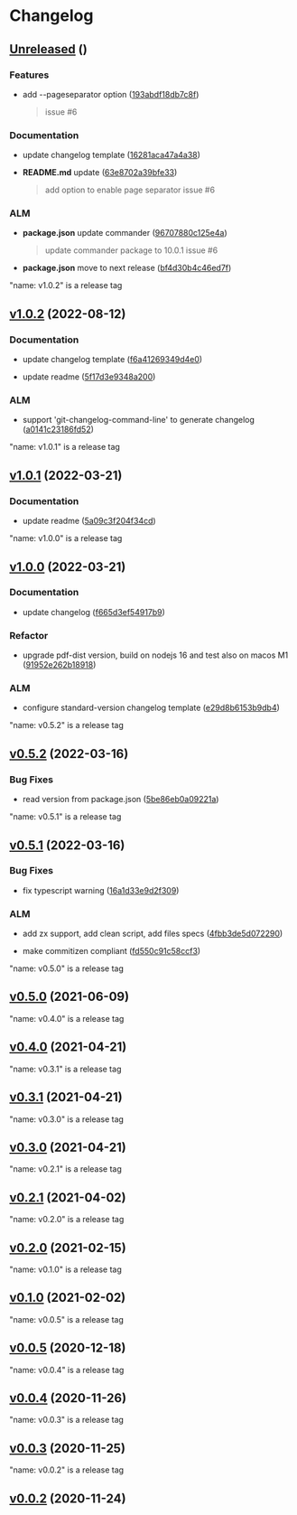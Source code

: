 # Changelog



## [Unreleased](https://github.com/bsorrentino/pdf-tools/releases/tag/Unreleased) ()

### Features

 *  add --pageseparator option ([193abdf18db7c8f](https://github.com/bsorrentino/pdf-tools/commit/193abdf18db7c8f4e9b2f741832eec2d939f5834))
     > issue #6
   


### Documentation

 -  update changelog template ([16281aca47a4a38](https://github.com/bsorrentino/pdf-tools/commit/16281aca47a4a38d6c33c3aa6ee462be202a3ec2))

 -  **README.md**  update ([63e8702a39bfe33](https://github.com/bsorrentino/pdf-tools/commit/63e8702a39bfe3320f2a588e25f20b4368bcbb61))
     > add option to enable page separator
     > issue #6



### ALM 

 -  **package.json**  update commander ([96707880c125e4a](https://github.com/bsorrentino/pdf-tools/commit/96707880c125e4abebe9fc662e834dd8a23a569d))
     > update commander package to 10.0.1
     > issue #6

 -  **package.json**  move to next release ([bf4d30b4c46ed7f](https://github.com/bsorrentino/pdf-tools/commit/bf4d30b4c46ed7f5a240d4aabb0fd8c6a43a024c))



"name: v1.0.2" is a release tag

## [v1.0.2](https://github.com/bsorrentino/pdf-tools/releases/tag/v1.0.2) (2022-08-12)



### Documentation

 -  update changelog template ([f6a41269349d4e0](https://github.com/bsorrentino/pdf-tools/commit/f6a41269349d4e01832c8ee800142899f95ca3f7))

 -  update readme ([5f17d3e9348a200](https://github.com/bsorrentino/pdf-tools/commit/5f17d3e9348a20063d16b8840304b3ee116c281b))



### ALM 

 -  support 'git-changelog-command-line' to generate changelog ([a0141c23186fd52](https://github.com/bsorrentino/pdf-tools/commit/a0141c23186fd5206e4f52fba86163d7c30a6592))



"name: v1.0.1" is a release tag

## [v1.0.1](https://github.com/bsorrentino/pdf-tools/releases/tag/v1.0.1) (2022-03-21)



### Documentation

 -  update readme ([5a09c3f204f34cd](https://github.com/bsorrentino/pdf-tools/commit/5a09c3f204f34cd3da39d090b3634d2da9e2304c))





"name: v1.0.0" is a release tag

## [v1.0.0](https://github.com/bsorrentino/pdf-tools/releases/tag/v1.0.0) (2022-03-21)



### Documentation

 -  update changelog ([f665d3ef54917b9](https://github.com/bsorrentino/pdf-tools/commit/f665d3ef54917b95dcd57bae0cf250cae9889437))


### Refactor

 -  upgrade pdf-dist version, build on nodejs 16 and test also on macos M1 ([91952e262b18918](https://github.com/bsorrentino/pdf-tools/commit/91952e262b189185068c2fe8e3bf46de942ca811))


### ALM 

 -  configure standard-version changelog template ([e29d8b6153b9db4](https://github.com/bsorrentino/pdf-tools/commit/e29d8b6153b9db47b489585930d89d3167810cf6))



"name: v0.5.2" is a release tag

## [v0.5.2](https://github.com/bsorrentino/pdf-tools/releases/tag/v0.5.2) (2022-03-16)


### Bug Fixes

 -  read version from package.json ([5be86eb0a09221a](https://github.com/bsorrentino/pdf-tools/commit/5be86eb0a09221ae8f66b53095bcdc82ddfdc55f))






"name: v0.5.1" is a release tag

## [v0.5.1](https://github.com/bsorrentino/pdf-tools/releases/tag/v0.5.1) (2022-03-16)


### Bug Fixes

 -  fix typescript warning ([16a1d33e9d2f309](https://github.com/bsorrentino/pdf-tools/commit/16a1d33e9d2f3093615212387a4d5adbdaa06b27))




### ALM 

 -  add zx support, add clean script, add files specs ([4fbb3de5d072290](https://github.com/bsorrentino/pdf-tools/commit/4fbb3de5d0722900538366a0082478864669c6d3))

 -  make commitizen compliant ([fd550c91c58ccf3](https://github.com/bsorrentino/pdf-tools/commit/fd550c91c58ccf3df60f3e8879ebe371d480cdc3))



"name: v0.5.0" is a release tag

## [v0.5.0](https://github.com/bsorrentino/pdf-tools/releases/tag/v0.5.0) (2021-06-09)







"name: v0.4.0" is a release tag

## [v0.4.0](https://github.com/bsorrentino/pdf-tools/releases/tag/v0.4.0) (2021-04-21)







"name: v0.3.1" is a release tag

## [v0.3.1](https://github.com/bsorrentino/pdf-tools/releases/tag/v0.3.1) (2021-04-21)







"name: v0.3.0" is a release tag

## [v0.3.0](https://github.com/bsorrentino/pdf-tools/releases/tag/v0.3.0) (2021-04-21)







"name: v0.2.1" is a release tag

## [v0.2.1](https://github.com/bsorrentino/pdf-tools/releases/tag/v0.2.1) (2021-04-02)







"name: v0.2.0" is a release tag

## [v0.2.0](https://github.com/bsorrentino/pdf-tools/releases/tag/v0.2.0) (2021-02-15)







"name: v0.1.0" is a release tag

## [v0.1.0](https://github.com/bsorrentino/pdf-tools/releases/tag/v0.1.0) (2021-02-02)







"name: v0.0.5" is a release tag

## [v0.0.5](https://github.com/bsorrentino/pdf-tools/releases/tag/v0.0.5) (2020-12-18)







"name: v0.0.4" is a release tag

## [v0.0.4](https://github.com/bsorrentino/pdf-tools/releases/tag/v0.0.4) (2020-11-26)







"name: v0.0.3" is a release tag

## [v0.0.3](https://github.com/bsorrentino/pdf-tools/releases/tag/v0.0.3) (2020-11-25)







"name: v0.0.2" is a release tag

## [v0.0.2](https://github.com/bsorrentino/pdf-tools/releases/tag/v0.0.2) (2020-11-24)






